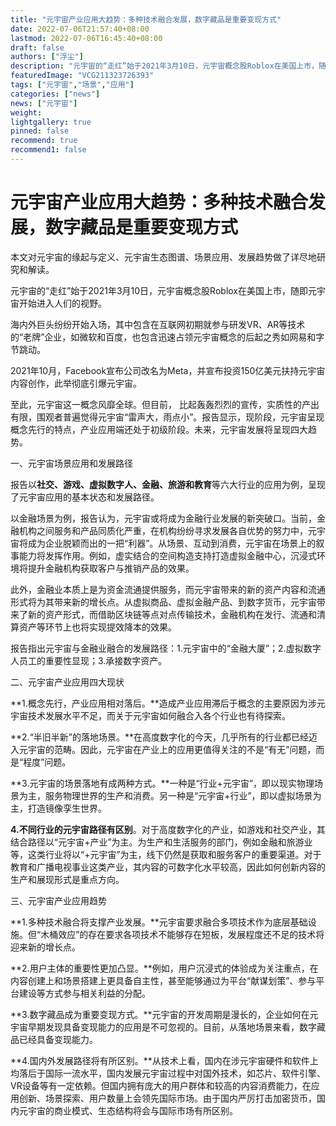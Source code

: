 ```yaml
---
title: "元宇宙产业应用大趋势：多种技术融合发展，数字藏品是重要变现方式"
date: 2022-07-06T21:57:40+08:00
lastmod: 2022-07-06T16:45:40+08:00
draft: false
authors: ["浮尘"]
description: "元宇宙的“走红”始于2021年3月10日，元宇宙概念股Roblox在美国上市，随即元宇宙开始进入人们的视野。海内外巨头纷纷开始入场，其中包含在互联网初期就参与研发VR、AR等技术的“老牌”企业，如微软和百度，也包含迅速占领元宇宙概念的后起之秀如网易和字节跳动。"
featuredImage: "VCG211323726393"
tags: ["元宇宙","场景","应用"]
categories: ["news"]
news: ["元宇宙"]
weight: 
lightgallery: true
pinned: false
recommend: true
recommend1: false
---
```


# 元宇宙产业应用大趋势：多种技术融合发展，数字藏品是重要变现方式

本文对元宇宙的缘起与定义、元宇宙生态图谱、场景应用、发展趋势做了详尽地研究和解读。

元宇宙的“走红”始于2021年3月10日，元宇宙概念股Roblox在美国上市，随即元宇宙开始进入人们的视野。

海内外巨头纷纷开始入场，其中包含在互联网初期就参与研发VR、AR等技术的“老牌”企业，如微软和百度，也包含迅速占领元宇宙概念的后起之秀如网易和字节跳动。

2021年10月，Facebook宣布公司改名为Meta，并宣布投资150亿美元扶持元宇宙内容创作，此举彻底引爆元宇宙。

至此，元宇宙这一概念风靡全球。但目前， 比起轰轰烈烈的宣传，实质性的产出有限，围观者普遍觉得元宇宙“雷声大，雨点小”。报告显示，现阶段，元宇宙呈现概念先行的特点，产业应用端还处于初级阶段。未来，元宇宙发展将呈现四大趋势。

一、元宇宙场景应用和发展路径

报告以**社交、游戏、虚拟数字人、金融、旅游和教育**等六大行业的应用为例，呈现了元宇宙应用的基本状态和发展路径。

以金融场景为例，报告认为，元宇宙或将成为金融行业发展的新突破口。当前，金融机构之间服务和产品同质化严重，在机构纷纷寻求发展各自优势的努力中，元宇宙将成为企业脱颖而出的一把“利器”。从场景、互动到消费，元宇宙在场景上的叙事能力将发挥作用。例如，虚实结合的空间构造支持打造虚拟金融中心，沉浸式环境将提升金融机构获取客户与推销产品的效果。

此外，金融业本质上是为资金流通提供服务，而元宇宙带来的新的资产内容和流通形式将为其带来新的增长点。从虚拟商品、虚拟金融产品、到数字货币，元宇宙带来了新的资产形式，而借助区块链等点对点传输技术，金融机构在发行、流通和清算资产等环节上也将实现提效降本的效果。

报告指出元宇宙与金融业融合的发展路径：1.元宇宙中的“金融大厦”；2.虚拟数字人员工的重要性显现；3.承接数字资产。

二、元宇宙产业应用四大现状

**1.概念先行，产业应用相对落后。**造成产业应用滞后于概念的主要原因为涉元宇宙技术发展水平不足，而关于元宇宙如何融合入各个行业也有待探索。

**2.“半旧半新”的落地场景。**在高度数字化的今天，几乎所有的行业都已经迈入元宇宙的范畴。因此，元宇宙在产业上的应用更值得关注的不是“有无”问题，而是“程度”问题。

**3.元宇宙的场景落地有成两种方式。**一种是“行业+元宇宙”，即以现实物理场景为主，服务物理世界的生产和消费。另一种是“元宇宙+行业”，即以虚拟场景为主，打造镜像孪生世界。

**4.不同行业的元宇宙路径有区别**。对于高度数字化的产业，如游戏和社交产业，其结合路径以“元宇宙+产业”为主。为生产和生活服务的部门，例如金融和旅游业等，这类行业将以“+元宇宙”为主，线下仍然是获取和服务客户的重要渠道。对于教育和广播电视事业这类产业，其内容的可数字化水平较高，因此如何创新内容的生产和展现形式是重点方向。

三、元宇宙产业应用趋势

**1.多种技术融合将支撑产业发展。**元宇宙要求融合多项技术作为底层基础设施。但“木桶效应”的存在要求各项技术不能够存在短板，发展程度还不足的技术将迎来新的增长点。

**2.用户主体的重要性更加凸显。**例如，用户沉浸式的体验成为关注重点，在内容创建上和场景搭建上更具备自主性，甚至能够通过为平台“献谋划策”、参与平台建设等方式参与相关利益的分配。

**3.数字藏品成为重要变现方式。**元宇宙的开发周期是漫长的，企业如何在元宇宙早期发现具备变现能力的应用是不可忽视的。目前，从落地场景来看，数字藏品已经具备变现能力。

**4.国内外发展路径将有所区别。**从技术上看，国内在涉元宇宙硬件和软件上均落后于国际一流水平，国内发展元宇宙过程中对国外技术，如芯片、软件引擎、VR设备等有一定依赖。但国内拥有庞大的用户群体和较高的内容消费能力，在应用创新、场景探索、用户数量上会领先国际市场。由于国内严厉打击加密货币，国内元宇宙的商业模式、生态结构将会与国际市场有所区别。